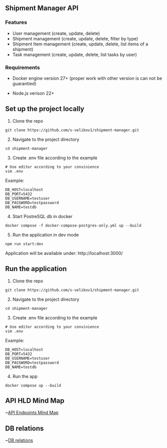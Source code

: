 ## Shipment Manager API

### Features

- User management (create, update, delete)
- Shipment management (create, update, delete, filter by type)
- Shipment Item management (create, update, delete, list items of a shipment)
- Task management (create, update, delete, list tasks by user)

### Requirements

- Docker engine version 27+ (proper work with other version is can not be guarantied)

- Node.js verison 22+

## Set up the project locally

1. Clone the repo

```
git clone https://github.com/s-velikov1/shipment-manager.git
```

2. Navigate to the project directory

```
cd shipment-manager
```

3. Create .env file according to the example

```
# Use editor according to your convinience
vim .env
```

Example:

```
DB_HOST=localhost
DB_PORT=5432
DB_USERNAME=testuser
DB_PASSWORD=testpassword
DB_NAME=testdb
```

4. Start PostreSQL db in docker

```
docker compose -f docker-compose-postgres-only.yml up --build
```

5. Run the application in dev mode

```
npm run start:dev
```

Application will be available under:
http://localhost:3000/

## Run the application

1. Clone the repo

```
git clone https://github.com/s-velikov1/shipment-manager.git
```

2. Navigate to the project directory

```
cd shipment-manager
```

3. Create .env file according to the example

```
# Use editor according to your convinience
vim .env
```

Example:

```
DB_HOST=localhost
DB_PORT=5432
DB_USERNAME=testuser
DB_PASSWORD=testpassword
DB_NAME=testdb
```

4. Run the app

```
docker compose up --build
```

## API HLD Mind Map

~[API Endpoints Mind Map](images/Shipment_manager.png)

## DB relations

~[DB relations](images/DB_relations.png)
